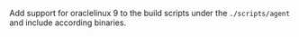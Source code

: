 Add support for oraclelinux 9 to the build scripts under the `./scripts/agent` and include according binaries.